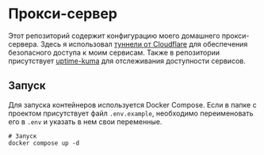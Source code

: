 # Прокси-сервер

Этот репозиторий содержит конфигурацию моего домашнего прокси-сервера. Здесь я использовал [туннели от Cloudflare](https://www.cloudflare.com/products/tunnel/) для обеспечения безопасного доступа к моим сервисам. Также в репозитории присутствует [uptime-kuma](https://github.com/louislam/uptime-kuma) для отслеживания доступности сервисов.

## Запуск

Для запуска контейнеров используется Docker Compose. Если в папке с проектом присутствует файл `.env.example`, необходимо переименовать его в `.env` и указать в нем свои переменные.

```shell
# Запуск
docker compose up -d
```